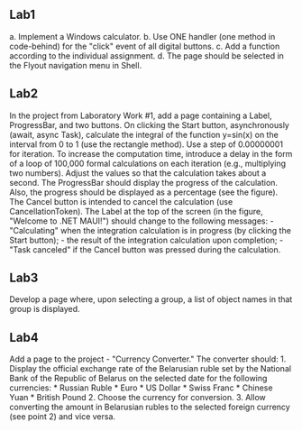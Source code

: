 <h2>Lab1</h2>
a. Implement a Windows calculator.
b. Use ONE handler (one method in code-behind) for the "click" event of all digital buttons.
c. Add a function according to the individual assignment.
d. The page should be selected in the Flyout navigation menu in Shell.

<h2>Lab2</h2>
In the project from Laboratory Work #1, add a page containing a Label, ProgressBar, and two buttons.
On clicking the Start button, asynchronously (await, async Task), calculate the integral of the function y=sin(x) on the interval from 0 to 1 (use the rectangle method). Use a step of 0.00000001 for iteration. To increase the computation time, introduce a delay in the form of a loop of 100,000 formal calculations on each iteration (e.g., multiplying two numbers). Adjust the values so that the calculation takes about a second.
The ProgressBar should display the progress of the calculation. Also, the progress should be displayed as a percentage (see the figure).
The Cancel button is intended to cancel the calculation (use CancellationToken).
The Label at the top of the screen (in the figure, "Welcome to .NET MAUI!") should change to the following messages:
- "Calculating" when the integration calculation is in progress (by clicking the Start button);
- the result of the integration calculation upon completion;
- "Task canceled" if the Cancel button was pressed during the calculation.

<h2>Lab3</h2>
Develop a page where, upon selecting a group, a list of object names in that group is displayed.

<h2>Lab4</h2>
Add a page to the project - "Currency Converter."
The converter should:
1. Display the official exchange rate of the Belarusian ruble set by the National Bank of the Republic of Belarus on the selected date for the following currencies:
* Russian Ruble
* Euro
* US Dollar
* Swiss Franc
* Chinese Yuan
* British Pound
2. Choose the currency for conversion.
3. Allow converting the amount in Belarusian rubles to the selected foreign currency (see point 2) and vice versa.
